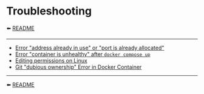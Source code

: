 # Troubleshooting

⬅️ [README](../README.md)

---

* [Error "address already in use" or "port is already allocated"](troubleshooting/address-already-in-use.md)
* [Error "container is unhealthy" after `docker compose up`](troubleshooting/unhealthy.md)
* [Editing permissions on Linux](troubleshooting/editing-permissions-on-linux.md)
* [Git "dubious ownership" Error in Docker Container](troubleshooting/dubious-ownership.md)

---

⬅️ [README](../README.md)
